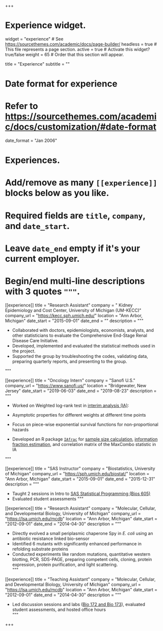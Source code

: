 +++
# Experience widget.
widget = "experience"  # See https://sourcethemes.com/academic/docs/page-builder/
headless = true  # This file represents a page section.
active = true  # Activate this widget? true/false
weight = 65  # Order that this section will appear.

title = "Experience"
subtitle = ""

# Date format for experience
#   Refer to https://sourcethemes.com/academic/docs/customization/#date-format
date_format = "Jan 2006"

# Experiences.
#   Add/remove as many `[[experience]]` blocks below as you like.
#   Required fields are `title`, `company`, and `date_start`.
#   Leave `date_end` empty if it's your current employer.
#   Begin/end multi-line descriptions with 3 quotes `"""`.

[[experience]]
  title = "Research Assistant"
  company = " Kidney Epidemiology and Cost Center, University of Michigan (UM-KECC)"
  company_url = "https://kecc.sph.umich.edu/"
  location = "Ann Arbor, Michigan"
  date_start = "2015-09-01"
  date_end = ""
  description = """
 * Collaborated with doctors, epidemiologists, economists, analysts, and other statisticians to evaluate the Comprehensive End-Stage Renal Disease Care Initiative.
 *  Developed, implemented and evaluated the statistical methods used in the project.
 * Supported the group by troubleshooting the codes, validating data, preparing quarterly reports, and presenting to the group. 

 """

[[experience]]
  title = "Oncology Intern"
  company = "Sanofi U.S."
  company_url = "https://www.sanofi.us/"
  location = "Bridgewater, New Jersey"
  date_start = "2019-06-03"
  date_end = "2019-08-23"
  description = """
 * Worked on Weighted log-rank test in [interim analysis (IA)](https://en.wikipedia.org/wiki/Interim_analysis):

  * Asymptotic properties for different weights at different time points
  * Focus on piece-wise exponential survival functions for non-proportional hazards

 * Developed an R package [`IAfrac`](https://github.com/lilywang1988/IAfrac) for [sample size calculation](https://onlinelibrary.wiley.com/doi/abs/10.1002/pst.1609), [information fraction estimation](https://onlinelibrary.wiley.com/doi/abs/10.1002/pst.1760), and correlation matrix of the MaxCombo statistic in IA

"""

[[experience]]
  title = "SAS Instructor"
  company = "Biostatistics, University of Michigan"
  company_url = "https://sph.umich.edu/biostat/"
  location = "Ann Arbor, Michigan"
  date_start = "2015-09-01"
  date_end = "2015-12-31"
  description = """
* Taught 2 sessions in Intro to [SAS Statistical Programming (Bios 605)](https://sph.umich.edu/biostat/course.php?courseID=BIOSTAT605)
* Evaluated student assessments
"""


[[experience]]
  title = "Research Assistant"
  company = "Molecular, Cellular, and Developmental Biology, University of Michigan"
  company_url = "https://lsa.umich.edu/mcdb"
  location = "Ann Arbor, Michigan"
  date_start = "2012-09-01"
  date_end = "2014-04-30"
  description = """
 * Directly evolved a small periplasmic chaperone Spy in *E. coli* using an antibiotic resistance linked bio-sensor
 * Identified 6 mutants with significantly enhanced performance in refolding substrate proteins
 * Conducted experiments like random mutations, quantitative western blotting, PCR, SDS-PAGE, preparing competent cells, cloning, protein expression, protein purification, and light scattering.  
"""

[[experience]]
  title = "Teaching Assistant"
  company = "Molecular, Cellular, and Developmental Biology, University of Michigan"
  company_url = "https://lsa.umich.edu/mcdb"
  location = "Ann Arbor, Michigan"
  date_start = "2012-09-01"
  date_end = "2014-04-30"
  description = """
 * Led discussion sessions and labs ([Bio 172 and Bio 173](http://www.lsa.umich.edu/saa/publications/courseguide/fall/BIOLOGY.html)), evaluated student assessments, and hosted office hours  
"""

+++
